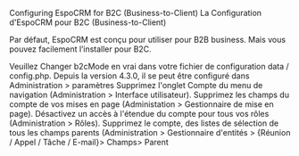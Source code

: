 Configuring EspoCRM for B2C (Business-to-Client)
La Configuration d'EspoCRM pour B2C (Business-to-Client)

Par défaut, EspoCRM est conçu pour utiliser pour B2B business. Mais vous pouvez facilement l’installer pour B2C.

  Veuillez Changer b2cMode en vrai dans votre fichier de configuration data / config.php. Depuis la version 4.3.0, il se peut 
  être configuré dans Administration > paramètres
  Supprimez l'onglet Compte du menu de navigation (Administration > Interface utilisateur).
  Supprimez les champs du compte de vos mises en page (Administation > Gestionnaire de mise en page).
  Désactivez un accès à l'étendue du compte pour tous vos rôles (Administration > Rôles).
  Supprimez le compte, des listes de sélection de tous les champs parents (Administration > Gestionnaire d'entités > {Réunion /
  Appel / Tâche / E-mail}> Champs> Parent
